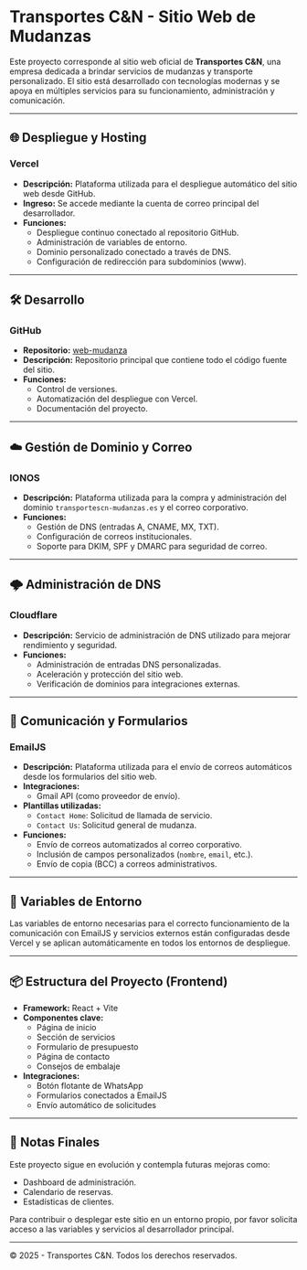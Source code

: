 # Transportes C&N - Sitio Web de Mudanzas

Este proyecto corresponde al sitio web oficial de **Transportes C&N**, una empresa dedicada a brindar servicios de mudanzas y transporte personalizado. El sitio está desarrollado con tecnologías modernas y se apoya en múltiples servicios para su funcionamiento, administración y comunicación.

---

## 🌐 Despliegue y Hosting

### **Vercel**
- **Descripción:** Plataforma utilizada para el despliegue automático del sitio web desde GitHub.
- **Ingreso:** Se accede mediante la cuenta de correo principal del desarrollador.
- **Funciones:**
  - Despliegue continuo conectado al repositorio GitHub.
  - Administración de variables de entorno.
  - Dominio personalizado conectado a través de DNS.
  - Configuración de redirección para subdominios (www).

---

## 🛠️ Desarrollo

### **GitHub**
- **Repositorio:** [web-mudanza](https://github.com/Camilo-Correa/web-mudanza)
- **Descripción:** Repositorio principal que contiene todo el código fuente del sitio.
- **Funciones:**
  - Control de versiones.
  - Automatización del despliegue con Vercel.
  - Documentación del proyecto.

---

## ☁️ Gestión de Dominio y Correo

### **IONOS**
- **Descripción:** Plataforma utilizada para la compra y administración del dominio `transportescn-mudanzas.es` y el correo corporativo.
- **Funciones:**
  - Gestión de DNS (entradas A, CNAME, MX, TXT).
  - Configuración de correos institucionales.
  - Soporte para DKIM, SPF y DMARC para seguridad de correo.

---

## 🌩️ Administración de DNS

### **Cloudflare**
- **Descripción:** Servicio de administración de DNS utilizado para mejorar rendimiento y seguridad.
- **Funciones:**
  - Administración de entradas DNS personalizadas.
  - Aceleración y protección del sitio web.
  - Verificación de dominios para integraciones externas.

---

## 📩 Comunicación y Formularios

### **EmailJS**
- **Descripción:** Plataforma utilizada para el envío de correos automáticos desde los formularios del sitio web.
- **Integraciones:**
  - Gmail API (como proveedor de envío).
- **Plantillas utilizadas:**
  - `Contact Home`: Solicitud de llamada de servicio.
  - `Contact Us`: Solicitud general de mudanza.
- **Funciones:**
  - Envío de correos automatizados al correo corporativo.
  - Inclusión de campos personalizados (`nombre`, `email`, etc.).
  - Envío de copia (BCC) a correos administrativos.

---

## 🔐 Variables de Entorno

Las variables de entorno necesarias para el correcto funcionamiento de la comunicación con EmailJS y servicios externos están configuradas desde Vercel y se aplican automáticamente en todos los entornos de despliegue.

---

## 📦 Estructura del Proyecto (Frontend)

- **Framework:** React + Vite
- **Componentes clave:**
  - Página de inicio
  - Sección de servicios
  - Formulario de presupuesto
  - Página de contacto
  - Consejos de embalaje
- **Integraciones:**
  - Botón flotante de WhatsApp
  - Formularios conectados a EmailJS
  - Envío automático de solicitudes

---

## 📌 Notas Finales

Este proyecto sigue en evolución y contempla futuras mejoras como:
- Dashboard de administración.
- Calendario de reservas.
- Estadísticas de clientes.

Para contribuir o desplegar este sitio en un entorno propio, por favor solicita acceso a las variables y servicios al desarrollador principal.

---

© 2025 - Transportes C&N. Todos los derechos reservados.
